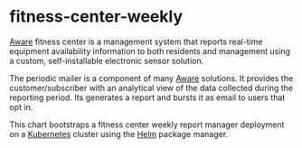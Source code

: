 # fitness-center-weekly

[Aware](https://www.aware.buildinglink.com/) fitness center is a management system that reports real-time equipment availability information to both residents and management using a custom, self-installable electronic sensor solution.

The periodic mailer is a component of many [Aware](https://www.aware.buildinglink.com/) solutions. It provides the customer/subscriber with an analytical view of the data collected during the reporting period. Its generates a report and bursts it as email to users that opt in.

This chart bootstraps a fitness center weekly report manager deployment on a [Kubernetes](http://kubernetes.io) cluster using the [Helm](https://helm.sh) package manager.
